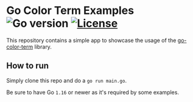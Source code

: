 # Go Color Term Examples ![Go version](https://img.shields.io/github/go-mod/go-version/go-color-term/go-color-term-examples) [![License](https://img.shields.io/github/license/go-color-term/go-color-term-examples)](https://github.com/go-color-term/go-color-term-examples/blob/main/LICENSE)

This repository contains a simple app to showcase the usage of the [go-color-term](https://github.com/go-color-term/go-color-term) library.

## How to run

Simply clone this repo and do a `go run main.go`.

Be sure to have Go `1.16` or newer as it's required by some examples.
